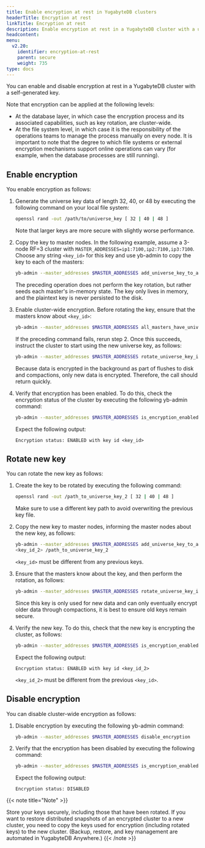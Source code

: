 ```yaml
---
title: Enable encryption at rest in YugabyteDB clusters
headerTitle: Encryption at rest
linkTitle: Encryption at rest
description: Enable encryption at rest in a YugabyteDB cluster with a user-generated key.
headcontent: 
menu:
  v2.20:
    identifier: encryption-at-rest
    parent: secure
    weight: 735
type: docs
---
```


You can enable and disable encryption at rest in a YugabyteDB cluster with a self-generated key.

Note that encryption can be applied at the following levels: 

- At the database layer, in which case the encryption process and its associated capabilities, such as key rotation, are cluster-wide.
- At the file system level, in which case it is the responsibility of the operations teams to manage the process manually on every node. It is important to note that the degree to which file systems or external encryption mechanisms support online operations can vary (for example, when the database processes are still running).

## Enable encryption

You enable encryption as follows:

1. Generate the universe key data of length 32, 40, or 48 by executing the following command on your local file system:

     ```sh
   openssl rand -out /path/to/universe_key [ 32 | 40 | 48 ]
   ```

   Note that larger keys are more secure with slightly worse performance.

2. Copy the key to master nodes. In the following example, assume a 3-node RF=3 cluster with `MASTER_ADDRESSES=ip1:7100,ip2:7100,ip3:7100`. Choose any string `<key_id>` for this key and use yb-admin to copy the key to each of the masters:

     ```sh
     yb-admin --master_addresses $MASTER_ADDRESSES add_universe_key_to_all_masters <key_id> /<path_to_universe_key>
   ```

   The preceding operation does not perform the key rotation, but rather seeds each master's in-memory state. The key only lives in memory, and the plaintext key is never persisted to the disk.

3. Enable cluster-wide encryption. Before rotating the key, ensure that the masters know about `<key_id>`:

     ```sh
     yb-admin --master_addresses $MASTER_ADDRESSES all_masters_have_universe_key_in_memory <key_id>
   ```

   If the preceding command fails, rerun step 2. Once this succeeds, instruct the cluster to start using the new universe key, as follows:

     ```sh
     yb-admin --master_addresses $MASTER_ADDRESSES rotate_universe_key_in_memory <key_id>
     ```

   Because data is encrypted in the background as part of flushes to disk and compactions, only new data is encrypted. Therefore, the call should return quickly.

4. Verify that encryption has been enabled. To do this, check the encryption status of the cluster by executing the following yb-admin command:

     ```sh
     yb-admin --master_addresses $MASTER_ADDRESSES is_encryption_enabled
   ```

   Expect the following output:

     ```output
   Encryption status: ENABLED with key id <key_id>
     ```

## Rotate new key

You can rotate the new key as follows:

1. Create the key to be rotated by executing the following command:

     ```sh
   openssl rand -out /path_to_universe_key_2 [ 32 | 40 | 48 ]
   ```

   Make sure to use a different key path to avoid overwriting the previous key file.

2. Copy the new key to master nodes, informing the master nodes about the new key, as follows:

     ```sh
   yb-admin --master_addresses $MASTER_ADDRESSES add_universe_key_to_all_masters
   <key_id_2> /path_to_universe_key_2
   ```

   `<key_id>` must be different from any previous keys.

3. Ensure that the masters know about the key, and then perform the rotation, as follows:

     ```sh
   yb-admin --master_addresses $MASTER_ADDRESSES rotate_universe_key_in_memory <key_id_2>
   ```

   Since this key is only used for new data and can only eventually encrypt older data through compactions, it is best to ensure old keys remain secure.

4. Verify the new key. To do this, check that the new key is encrypting the cluster, as follows:

     ```sh
   yb-admin --master_addresses $MASTER_ADDRESSES is_encryption_enabled
   ```
   
   Expect the following output:
   
     ```output
   Encryption status: ENABLED with key id <key_id_2>
     ```

   `<key_id_2>` must be different from the previous `<key_id>`.

## Disable encryption

You can disable cluster-wide encryption as follows:

1. Disable encryption by executing the following yb-admin command:

     ```sh
   yb-admin --master_addresses $MASTER_ADDRESSES disable_encryption
   ```

2. Verify that the encryption has been disabled by executing the following command:

     ```sh
   yb-admin --master_addresses $MASTER_ADDRESSES is_encryption_enabled
   ```
   
   Expect the following output:

     ```output
   Encryption status: DISABLED
     ```


{{< note title="Note" >}}

Store your keys securely, including those that have been rotated. If you want to restore distributed snapshots of an encrypted cluster to a new cluster, 
you need to copy the keys used for encryption (including rotated keys) to the new cluster. (Backup, restore, and key management are automated in YugabyteDB Anywhere.)
{{< /note >}}
